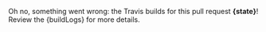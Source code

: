 Oh no, something went wrong: the Travis builds for this pull request **{state}**! Review the {buildLogs} for more details.